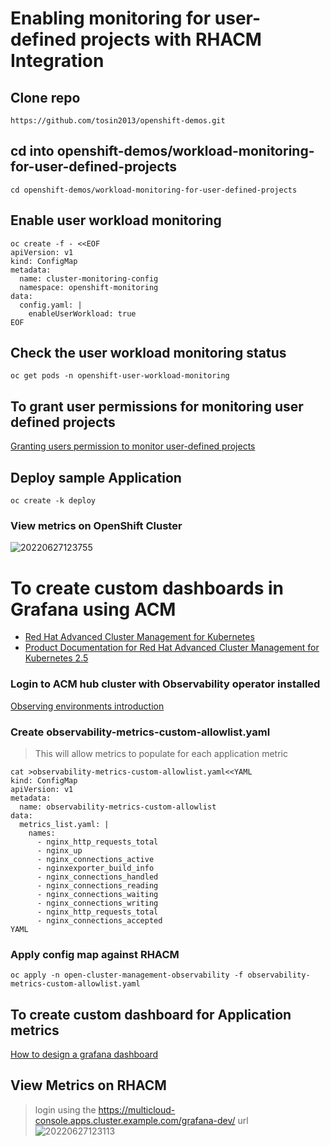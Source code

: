 # Enabling monitoring for user-defined projects with RHACM Integration

## Clone repo 
```
https://github.com/tosin2013/openshift-demos.git
```

## cd into openshift-demos/workload-monitoring-for-user-defined-projects
```
cd openshift-demos/workload-monitoring-for-user-defined-projects
```

## Enable user workload monitoring
```
oc create -f - <<EOF
apiVersion: v1
kind: ConfigMap
metadata:
  name: cluster-monitoring-config
  namespace: openshift-monitoring
data:
  config.yaml: |
    enableUserWorkload: true
EOF
```

##  Check the user workload monitoring status
```
oc get pods -n openshift-user-workload-monitoring
```

## To grant user permissions for monitoring user defined projects

[Granting users permission to monitor user-defined projects](https://docs.openshift.com/container-platform/latest/monitoring/enabling-monitoring-for-user-defined-projects.html#granting-users-permission-to-monitor-user-defined-projects_enabling-monitoring-for-user-defined-projects)

## Deploy sample Application
```
oc create -k deploy
```

### View metrics on OpenShift Cluster 
![20220627123755](https://i.imgur.com/VCvZTGt.png)

# To create custom dashboards in Grafana using ACM
* [Red Hat Advanced Cluster Management for Kubernetes](https://www.redhat.com/en/technologies/management/advanced-cluster-management)
* [Product Documentation for Red Hat Advanced Cluster Management for Kubernetes 2.5](https://access.redhat.com/documentation/en-us/red_hat_advanced_cluster_management_for_kubernetes/2.5)

### Login to ACM hub cluster with Observability operator installed
[Observing environments introduction](https://access.redhat.com/documentation/en-us/red_hat_advanced_cluster_management_for_kubernetes/2.5/html/observability/observing-environments-intro)

### Create observability-metrics-custom-allowlist.yaml
> This will allow metrics to populate for each application metric
```
cat >observability-metrics-custom-allowlist.yaml<<YAML
kind: ConfigMap
apiVersion: v1
metadata:
  name: observability-metrics-custom-allowlist
data:
  metrics_list.yaml: |
    names:
      - nginx_http_requests_total
      - nginx_up
      - nginx_connections_active
      - nginxexporter_build_info
      - nginx_connections_handled
      - nginx_connections_reading
      - nginx_connections_waiting
      - nginx_connections_writing
      - nginx_http_requests_total
      - nginx_connections_accepted
YAML
```

### Apply config map against RHACM
```
oc apply -n open-cluster-management-observability -f observability-metrics-custom-allowlist.yaml
```

## To create custom dashboard for Application metrics 
[How to design a grafana dashboard](https://github.com/open-cluster-management/multicluster-observability-operator/tree/main/tools)

## View Metrics on RHACM
> login using the https://multicloud-console.apps.cluster.example.com/grafana-dev/ url
![20220627123113](https://i.imgur.com/WH1QqSl.png)